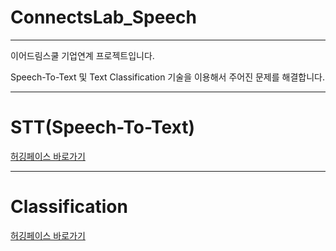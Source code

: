 # ConnectsLab_Speech
---
이어드림스쿨 기업연계 프로젝트입니다.

Speech-To-Text 및 Text Classification 기술을 이용해서 주어진 문제를 해결합니다.

---
# STT(Speech-To-Text) 

[허깅페이스 바로가기](https://huggingface.co/spaces/GOx2Maker/DeepSpeech2_Kor)


---
# Classification

[허깅페이스 바로가기](https://huggingface.co/spaces/GOx2Maker/audio_gender_classifier)


